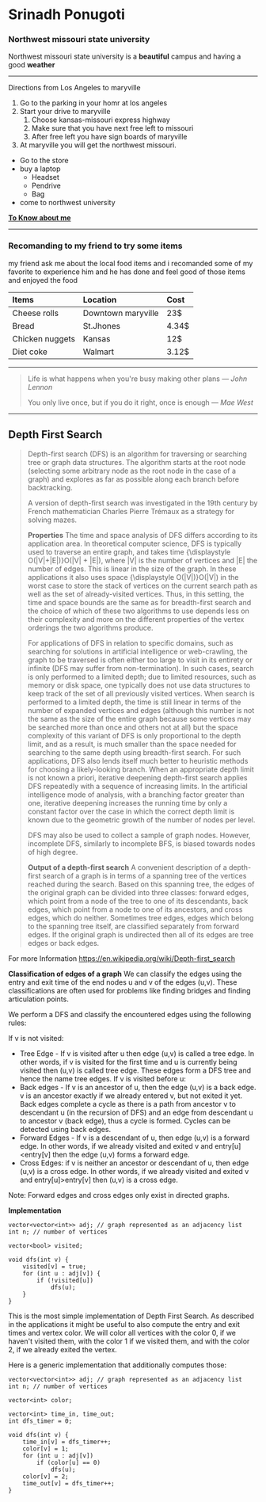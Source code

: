 # Srinadh Ponugoti
### Northwest missouri state university

Northwest missouri state university is a **beautiful** campus and having a good **weather**
 
---
Directions from Los Angeles  to  maryville
1. Go to the parking in your homr at los angeles 
2. Start your drive to maryville 
     1. Choose kansas-missouri express highway
     2. Make sure that you have next free left to missouri
     3. After free left you have sign boards of maryville
3. At maryville you will get the northwest missouri.
* Go to the store
* buy a laptop
   * Headset
   * Pendrive
   * Bag
* come to northwest university 

**[To Know about me](AboutMe.md)**

***
### Recomanding to my friend to try some items
 my friend ask me about the local food items and i recomanded some of my favorite to experience him and he has done and feel good of those items and enjoyed the food 

|Items|Location|Cost|
|:---|:---|:---|  
|Cheese rolls|Downtown maryville|23$|
|Bread|St.Jhones|4.34$|
|Chicken nuggets|Kansas|12$|
|Diet coke|Walmart|3.12$|

***
>Life is what happens when you're busy making other plans — *John Lennon*
>
> You only live once, but if you do it right, once is enough — *Mae West*

***
## Depth First Search
>Depth-first search (DFS) is an algorithm for traversing or searching tree or graph data structures. The algorithm starts at the root node (selecting some arbitrary node as the root node in the case of a graph) and explores as far as possible along each branch before backtracking.
>
>A version of depth-first search was investigated in the 19th century by French mathematician Charles Pierre Trémaux as a strategy for solving mazes.
>
>**Properties**
>The time and space analysis of DFS differs according to its application area. In theoretical computer science, DFS is typically used to traverse an entire graph, and takes time {\displaystyle O(|V|+|E|)}O(|V| + |E|), where |V| is the number of vertices and |E| the number of edges. This is linear in the size of the graph. In these applications it also uses space {\displaystyle O(|V|)}O(|V|) in the worst case to store the stack of vertices on the current search path as well as the set of already-visited vertices. Thus, in this setting, the time and space bounds are the same as for breadth-first search and the choice of which of these two algorithms to use depends less on their complexity and more on the different properties of the vertex orderings the two algorithms produce.
>
>For applications of DFS in relation to specific domains, such as searching for solutions in artificial intelligence or web-crawling, the graph to be traversed is often either too large to visit in its entirety or infinite (DFS may suffer from non-termination). In such cases, search is only performed to a limited depth; due to limited resources, such as memory or disk space, one typically does not use data structures to keep track of the set of all previously visited vertices. When search is performed to a limited depth, the time is still linear in terms of the number of expanded vertices and edges (although this number is not the same as the size of the entire graph because some vertices may be searched more than once and others not at all) but the space complexity of this variant of DFS is only proportional to the depth limit, and as a result, is much smaller than the space needed for searching to the same depth using breadth-first search. For such applications, DFS also lends itself much better to heuristic methods for choosing a likely-looking branch. When an appropriate depth limit is not known a priori, iterative deepening depth-first search applies DFS repeatedly with a sequence of increasing limits. In the artificial intelligence mode of analysis, with a branching factor greater than one, iterative deepening increases the running time by only a constant factor over the case in which the correct depth limit is known due to the geometric growth of the number of nodes per level.
>
>DFS may also be used to collect a sample of graph nodes. However, incomplete DFS, similarly to incomplete BFS, is biased towards nodes of high degree.
>
>**Output of a depth-first search**
>A convenient description of a depth-first search of a graph is in terms of a spanning tree of the vertices reached during the search. Based on this spanning tree, the edges of the original graph can be divided into three classes: forward edges, which point from a node of the tree to one of its descendants, back edges, which point from a node to one of its ancestors, and cross edges, which do neither. Sometimes tree edges, edges which belong to the spanning tree itself, are classified separately from forward edges. If the original graph is undirected then all of its edges are tree edges or back edges.

For more Information <https://en.wikipedia.org/wiki/Depth-first_search>

**Classification of edges of a graph**
We can classify the edges using the entry and exit time of the end nodes u and v of the edges (u,v). These classifications are often used for problems like finding bridges and finding articulation points.

We perform a DFS and classify the encountered edges using the following rules:

If v is not visited:

* Tree Edge - If v is visited after u then edge (u,v) is called a tree edge. In other words, if v is visited for the first time and u is currently being visited then (u,v) is called tree edge. These edges form a DFS tree and hence the name tree edges.
If v is visited before u:
* Back edges - If v is an ancestor of u, then the edge (u,v) is a back edge. v is an ancestor exactly if we already entered v, but not exited it yet. Back edges complete a cycle as there is a path from ancestor v to descendant u (in the recursion of DFS) and an edge from descendant u to ancestor v (back edge), thus a cycle is formed. Cycles can be detected using back edges.
* Forward Edges - If v is a descendant of u, then edge (u,v) is a forward edge. In other words, if we already visited and exited v and entry[u]<entry[v] then the edge (u,v) forms a forward edge.
* Cross Edges: if v is neither an ancestor or descendant of u, then edge (u,v) is a cross edge. In other words, if we already visited and exited v and entry[u]>entry[v] then (u,v) is a cross edge.

Note: Forward edges and cross edges only exist in directed graphs.

**Implementation**
```
vector<vector<int>> adj; // graph represented as an adjacency list
int n; // number of vertices

vector<bool> visited;

void dfs(int v) {
    visited[v] = true;
    for (int u : adj[v]) {
        if (!visited[u])
            dfs(u);
    }
}
```
This is the most simple implementation of Depth First Search. As described in the applications it might be useful to also compute the entry and exit times and vertex color. We will color all vertices with the color 0, if we haven't visited them, with the color 1 if we visited them, and with the color 2, if we already exited the vertex.

Here is a generic implementation that additionally computes those:
```
vector<vector<int>> adj; // graph represented as an adjacency list
int n; // number of vertices

vector<int> color;

vector<int> time_in, time_out;
int dfs_timer = 0;

void dfs(int v) {
    time_in[v] = dfs_timer++;
    color[v] = 1;
    for (int u : adj[v])
        if (color[u] == 0)
            dfs(u);
    color[v] = 2;
    time_out[v] = dfs_timer++;
}
```




